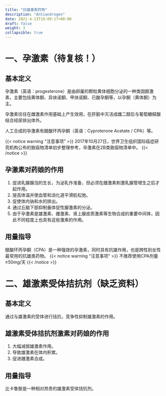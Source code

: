```yaml
---
title: "抗雄激素药物"
description: "Antiandrogen"
date: 2021-4-13T18:09:17+08:00
draft: false
weight: 3
collapsible: true
---
```


# 一、孕激素（待复核！）

## 基本定义
孕激素（英语：progesterone）是由卵巢的颗粒黄体细胞分泌的一种类固醇激素，主要包括黄体酮、异炔诺酮、甲炔诺酮、已酸孕酮等，以孕酮（黄体酮）为主。

孕激素往往在雌激素作用基础上产生效用，在肝脏中灭活成雌二醇后与葡萄糖醛酸结合经尿排出体外。

人工合成的孕激素有醋酸环丙孕酮（英语：Cyproterone Acetate / CPA）等。

{{< notice warning "注意事项" >}}
2017年10月27日，世界卫生组织国际癌症研究机构公布的致癌物清单初步整理参考，孕激素在2B类致癌物清单中。
{{< /notice >}}

## 孕激素对药娘的作用
1. 促进乳腺腺泡的生长，为泌乳作准备，但必须在雌激素刺激乳腺管增生之后才起作用。
2. 提高体温并使血管和消化道平滑肌松弛。
3. 促使体内钠和水的排出。
4. 通过丘脑下部抑制垂体促性腺激素的分泌。
5. 由于孕激素是雄激素、雌激素、肾上腺皮质激素等生物合成的重要中间体，因此不同程度上也具有这些激素的作用。

## 用量指导
醋酸环丙孕酮（CPA）是一种强效的孕激素，同时具有抗雄作用，也是跨性别女性最常用的抗雄类药物。
{{< notice warning "注意事项" >}}
不推荐使用CPA剂量≥50mg/天
{{< /notice >}}

# 二、雄激素受体拮抗剂（缺乏资料）

## 基本定义
通过与雄激素的受体进行拮抗，竞争性抑制雄激素的作用。

## 雄激素受体拮抗剂激素对药娘的作用
1. 大幅减弱雄激素作用。
2. 导致雄激素在体内积累。
3. 促进雌激素合成。

## 用量指导
比卡鲁胺是一种相对昂贵的雄激素受体拮抗剂。